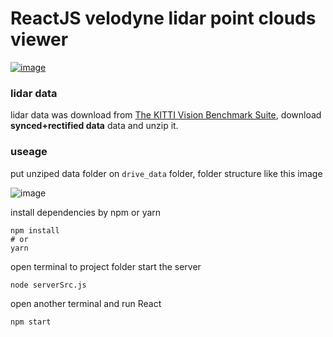 # ReactJS velodyne lidar point clouds viewer

[![image](https://user-images.githubusercontent.com/6761222/39681983-d6b165d8-51df-11e8-8a5e-038577220af4.png)](https://www.youtube.com/watch?v=2ZZ1PmT09uU)

### lidar data
lidar data was download from [The KITTI Vision Benchmark Suite](http://www.cvlibs.net/datasets/kitti/raw_data.php), download **synced+rectified data** data and unzip it.

### useage

put unziped data folder on `drive_data` folder, folder structure like this image

![image](https://user-images.githubusercontent.com/6761222/40048932-015e101a-5866-11e8-9f60-91f2074d86e1.png)

install dependencies by npm or yarn
```shell
npm install
# or
yarn
```

open terminal to project folder start the server
```shell
node serverSrc.js
```

open another terminal and run React
```
npm start
```
